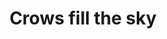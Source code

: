 ---
title: "Crows fill the sky"
picture: "/assets/camera-roll/2022/2022-08-03-crows-fill-the-sky/20220804_032820921_iOS.jpg"
related:
  - Crows at sunset in Bothell
thumbnail: "/assets/camera-roll/2022/2022-08-03-crows-fill-the-sky/20220804_032820921_iOS-thumbnail.jpg"
tags:
  - looking up
  - photograph
  - crow
  - Bothell
---